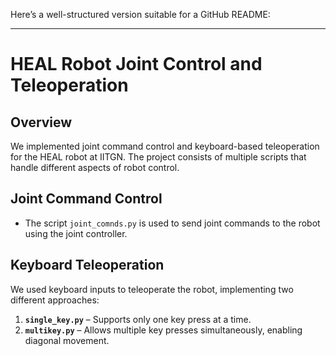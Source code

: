 Here’s a well-structured version suitable for a GitHub README:  

---

# **HEAL Robot Joint Control and Teleoperation**  

## **Overview**  
We implemented joint command control and keyboard-based teleoperation for the HEAL robot at IITGN. The project consists of multiple scripts that handle different aspects of robot control.  

## **Joint Command Control**  
- The script `joint_comnds.py` is used to send joint commands to the robot using the joint controller.  

## **Keyboard Teleoperation**  
We used keyboard inputs to teleoperate the robot, implementing two different approaches:  
1. **`single_key.py`** – Supports only one key press at a time.  
2. **`multikey.py`** – Allows multiple key presses simultaneously, enabling diagonal movement.  
